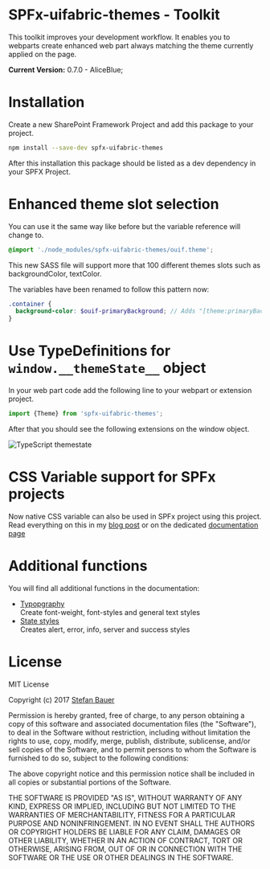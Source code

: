 # SPFx-uifabric-themes - Toolkit

This toolkit improves your development workflow. It enables you to webparts create enhanced web part always matching the theme currently applied on the page.

**Current Version:** 0.7.0 - AliceBlue;

# Installation
Create a new SharePoint Framework Project and add this package to your project.

```bash
npm install --save-dev spfx-uifabric-themes 
```

After this installation this package should be listed as a dev dependency in your SPFX Project.

# Enhanced theme slot selection

You can use it the same way like before but the variable reference will change to.

```scss
@import './node_modules/spfx-uifabric-themes/ouif.theme';
```

This new SASS file will support more that 100 different themes slots such as backgroundColor, textColor.

The variables have been renamed to follow this pattern now:

```scss
.container {
  background-color: $ouif-primaryBackground; // Adds "[theme:primaryBackground, default:#ffffff]";
}
```

# Use TypeDefinitions for `window.__themeState__` object

In your web part code add the following line to your webpart or extension project.

```typescript
import {Theme} from 'spfx-uifabric-themes';
```

After that you should see the following extensions on the window object.

![TypeScript themestate][TypeScript]

# CSS Variable support for SPFx projects

Now native CSS variable can also be used in SPFx project using this project.
Read everything on this in my [blog post](https://wp.me/p2iCnX-14x) or on the dedicated [documentation page](./css-variables.md)

# Additional functions
You will find all additional functions in the documentation:

* [Typopgraphy](./sass/typography.md)  
Create font-weight, font-styles and general text styles
* [State styles](./sass/statestyles.md)  
Creates alert, error, info, server and success styles

# License
MIT License

Copyright (c) 2017 [Stefan Bauer](https://www.twitter.com/stfbauer)

Permission is hereby granted, free of charge, to any person obtaining a copy
of this software and associated documentation files (the "Software"), to deal
in the Software without restriction, including without limitation the rights
to use, copy, modify, merge, publish, distribute, sublicense, and/or sell
copies of the Software, and to permit persons to whom the Software is
furnished to do so, subject to the following conditions:

The above copyright notice and this permission notice shall be included in all
copies or substantial portions of the Software.

THE SOFTWARE IS PROVIDED "AS IS", WITHOUT WARRANTY OF ANY KIND, EXPRESS OR
IMPLIED, INCLUDING BUT NOT LIMITED TO THE WARRANTIES OF MERCHANTABILITY,
FITNESS FOR A PARTICULAR PURPOSE AND NONINFRINGEMENT. IN NO EVENT SHALL THE
AUTHORS OR COPYRIGHT HOLDERS BE LIABLE FOR ANY CLAIM, DAMAGES OR OTHER
LIABILITY, WHETHER IN AN ACTION OF CONTRACT, TORT OR OTHERWISE, ARISING FROM,
OUT OF OR IN CONNECTION WITH THE SOFTWARE OR THE USE OR OTHER DEALINGS IN THE
SOFTWARE.


[TypeScript]: https://raw.githubusercontent.com/n8design/spfx-uifabric-themes/master/docs/assets/typedefiniton-themestate.png
